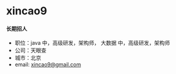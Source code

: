 # xincao9

#### 长期招人

* 职位：java 中，高级研发，架构师， 大数据 中，高级研发，架构师
* 公司：天眼查
* 城市：北京
* email: xincao9@gmail.com
